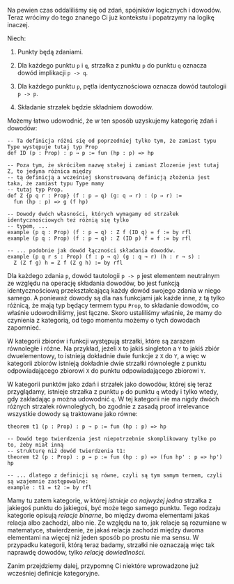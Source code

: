 Na pewien czas oddaliliśmy się od zdań, spójników logicznych i dowodów. Teraz wrócimy do tego
znanego Ci już kontekstu i popatrzymy na logikę inaczej.

Niech:

1. Punkty będą zdaniami.

2. Dla każdego punktu `p` i `q`, strzałka z punktu `p` do punktu `q` oznacza dowód implikacji `p -> q`.

3. Dla każdego punktu `p`, pętla identycznościowa oznacza dowód tautologii `p -> p`.

4. Składanie strzałek będzie składniem dowodów.

Możemy łatwo udowodnić, że w ten sposób uzyskujemy kategorię zdań i dowodów:

```lean
-- Ta definicja różni się od poprzedniej tylko tym, że zamiast typu Type występuje tutaj typ Prop
def ID (p : Prop) : p → p := fun (hp : p) => hp

-- Poza tym, że skróciłem nazwę stałej i zamiast Zlozenie jest tutaj Z, to jedyna różnica między
-- tą definicją a wcześniej skonstruowaną definicją złożenia jest taka, że zamiast typu Type mamy
-- tutaj typ Prop.
def Z {p q r : Prop} (f : p → q) (g: q → r) : (p → r) := 
  fun (hp : p) => g (f hp)

-- Dowody dwóch własności, których wymagamy od strzałek identycznościowych też różnią się tylko
-- typem, ...
example (p q : Prop) (f : p → q) : Z f (ID q) = f := by rfl
example (p q : Prop) (f : p → q) : Z (ID p) f = f := by rfl

-- ... podobnie jak dowód łączności składania dowodów.
example (p q r s : Prop) (f : p → q) (g : q → r) (h : r → s) : 
  Z (Z f g) h = Z f (Z g h) := by rfl
```

Dla każdego zdania `p`, dowód tautologii `p -> p` jest elementem neutralnym ze względu na operację
składania dowodów, bo jest funkcją identycznościową przekształcającą każdy dowód swojego zdania w
niego samego. A ponieważ dowody są dla nas funkcjami jak każde inne, z tą tylko różnicą, że mają typ
będący termem typu `Prop`, to składanie dowodów, co właśnie udowodniliśmy, jest łączne. Skoro
ustaliliśmy właśnie, że mamy do czynienia z kategorią, od tego momentu możemy o tych dowodach
zapomnieć.

W kategorii zbiorów i funkcji występują strzałki, które są zarazem równoległe i różne. Na przykład,
jeżeli `X` to jakiś singleton a `Y` to jakiś zbiór dwuelementowy, to istnieją dokładnie dwie funkcje
z `X` do `Y`, a więc w kategorii zbiorów istnieją dokładnie dwie strzałki równoległe z punktu
odpowiadającego zbiorowi `X` do punktu odpowiadającego zbiorowi `Y`.

W kategorii punktów jako zdań i strzałek jako dowodów, której się teraz przyglądamy, istnieje
strzałka z punktu `p` do punktu `q` wtedy i tylko wtedy, gdy zakładając `p` można udowodnić `q`. W
tej kategorii nie ma nigdy dwóch różnych strzałek równoległych, bo zgodnie z zasadą proof
irrelevance wszystkie dowody są traktowane jako równe:

```lean
theorem t1 (p : Prop) : p → p := fun (hp : p) => hp

-- Dowód tego twierdzenia jest niepotrzebnie skomplikowany tylko po to, żeby miał inną
-- strukturę niż dowód twierdzenia t1:
theorem t2 (p : Prop) : p → p := fun (hp : p) => (fun hp' : p => hp') hp

-- ... dlatego z definicji są równe, czyli są tym samym termem, czyli są wzajemnie zastępowalne:
example : t1 = t2 := by rfl
```

Mamy tu zatem kategorię, w której *istnieje co najwyżej jedna* strzałka z jakiegoś punktu do
jakiegoś, być może tego samego punktu. Tego rodzaju kategorie opisują *relacje binarne*, bo między
dwoma elementami jakaś relacja albo zachodzi, albo nie. Ze względu na to, jak relacje są rozumiane w
matematyce, stwierdzenie, że jakaś relacja zachodzi między dwoma elementami na więcej niż jeden
sposób po prostu nie ma sensu. W przypadku kategorii, którą teraz badamy, strzałki nie oznaczają
więc tak naprawdę dowodów, tylko *relację dowiedlności*.

Zanim przejdziemy dalej, przypomnę Ci niektóre wprowadzone już wcześniej definicje kategoryjne.


